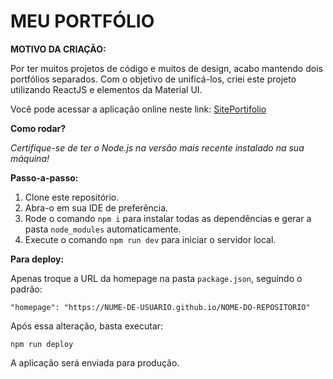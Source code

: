 # MEU PORTFÓLIO

**MOTIVO DA CRIAÇÃO:**

Por ter muitos projetos de código e muitos de design, acabo mantendo dois portfólios separados. Com o objetivo de unificá-los, criei este projeto utilizando ReactJS e elementos da Material UI.

Você pode acessar a aplicação online neste link: [SitePortifolio](https://alexandre-niess.github.io/SitePortifolio)

**Como rodar?**

_Certifique-se de ter o Node.js na versão mais recente instalado na sua máquina!_

**Passo-a-passo:**

1. Clone este repositório.
2. Abra-o em sua IDE de preferência.
3. Rode o comando `npm i` para instalar todas as dependências e gerar a pasta `node_modules` automaticamente.
4. Execute o comando `npm run dev` para iniciar o servidor local.

**Para deploy:**

Apenas troque a URL da homepage na pasta `package.json`, seguindo o padrão:

```
"homepage": "https://NUME-DE-USUARIO.github.io/NOME-DO-REPOSITORIO"
```

Após essa alteração, basta executar:

```
npm run deploy
```

A aplicação será enviada para produção.
